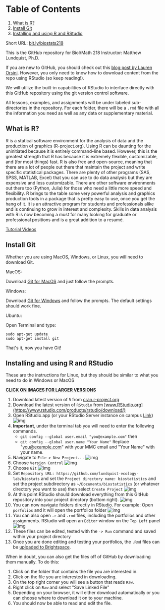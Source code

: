# Table of Contents

1. [What is R?](#org88bf26b)
2. [Install Git](#org6dff171)
3. [Installing and using  R and RStudio](#org73ab150)

Short URL: [bit.ly/biostats218](http://bit.ly/biostats218)

This is the GitHub repository for Biol/Math 218
Instructor: Matthew Lundquist, Ph.D.

If you are new to GitHub, you should check out this
[blog post by Lauren Orsini](http://readwrite.com/2013/09/30/understanding-github-a-journey-for-beginners-part-1).
However, you only need to know how to download content from the
repo using RStudio (so keep reading!).

We will utilize the built-in capabilities of RStudio to interface directly with this
GitHub repository using the git version control software.

All lessons, examples, and assignments will be under labeled
sub-directories in the repository. For each folder, there will be
a `.rmd` file with all the information you need as well as any data or
supplementary material.

<a id="org88bf26b"></a>

## What is R?

R is a statical software environment for the analysis of data and the
production of graphics (R-project.org). Using R can be daunting for
the uninitiated because it is entirely command-line based. However,
this is the greatest strength that R has because
it is extremely flexible, customizable, and (for most things) fast. R
is also free and open-source, meaning that there are a lot of
people out there that maintain the project and write
specific statistical packages. There are plenty of other programs
(SAS, SPSS, MATLAB, Excel) that you can use to do data
analysis but they are expensive and less customizable.
There are other software environments out there too (Python, Julia)
for those who need a little more speed and flexibility. R brings to the table some very
powerful analysis and graphics production tools in a package that is pretty
easy to use, once you get the hang of it. It is an attractive program for
students and professionals alike and is continuing to grow in interest and
complexity. Skills in data analysis with R is now becoming a must for many looking
for graduate or professional positions and is a great addition to a
resumé.

 [Tutorial Videos](http://www.lundquistecology.com/videos/r-tutorials)

<a id="org6dff171"></a>

## Install Git

Whether you are using MacOS, Windows, or Linux, you will need to
download Git.

MacOS:

Download [Git for MacOS](https://git-scm.com/download/mac) and just
follow the prompts.

Windows:

Download [Git for Windows](https://git-scm.com/download/win) and
follow the prompts. The default settings should work fine.

Ubuntu:

Open Terminal and type:

    sudo apt-get update
    sudo apt-get install git

That's it, now you have Git!

<a id="org73ab150"></a>

## Installing and using  R and RStudio

These are the instructions for Linux, but they should be similar to
what you need to do in Windows or MacOS

**<ins>CLICK ON IMAGES FOR LARGER VERSIONS</ins>**

1. Download latest version of `R` from
    [cran.r-project.org](https://cran.r-project.org)
2. Download the latest version of `RStudio` from
    [www.RStudio.org](https://www.rstudio.com/products/rstudio/download/)
3. Open RStudio.app (or your RStudio Server instance on campus [Link](https://www.lundquistecology.com/rstudio-server-tutorial))
    ![img](./screenshots/linux/RStudio.png)
4. **Important**, under the terminal tab you will need to enter the  following commands.
    * `git config --global user.email "you@example.com"`
then
    * `git config --global user.name "Your Name"`
Replace "you@example.com" with your MMC email and "Your Name" with your name.
5. Navigate to `File > New Project...`
    ![img](./screenshots/linux/new_project.png)
6. Choose `Version Control`
    ![img](./screenshots/linux/choose_vc.png)
7. Choose `Git`
    ![img](./screenshots/linux/choose_git.png)
8. Set `Repository URL: https://github.com/lundquist-ecology-lab/biostats`
    and set the `Project directory name: biostatistics` and
    set the project subdirectory as `~/Documents/biostatistics` (or whatever directory you want to
    use) then select `Create Project`
    ![img](./screenshots/linux/git_location.png)
9. At this point RStudio should download everything from this GitHub
    repository into your project directory (bottom right).
    ![img](./screenshots/linux/project_directory.png)
10. You can now navigate folders directly in
    RStudio. For example: Open `porfolios` and it will open
    the portfolios folder
    ![img](./screenshots/linux/folder_open.png)
11. You can also open `.r` and `.rmd` files, including the portfolios and other assignments. RStudio
    will open an `Editor` window on the `Top Left` panel
    ![img](./screenshots/linux/file_example.png)
12. These files can be edited, tested with the `-> Run` command and saved within your project directory
13. Once you are done editing and testing your portfolios, the `.Rmd` files can be [uploaded to Brightspace]().


When in doubt, you can also get the files off of GitHub by downloading them
manually. To do this:

1. Click on the folder that contains the file you are interested in.
2. Click on the file you are interested in downloading.
3. On the top right corner you will see a button that reads `Raw`.
4. Right click on `Raw` and select "Save Linked File"
5. Depending on your browser, it will either download automatically or you can choose where to download it on to your machine.
6. You should now be able to read and edit the file.
